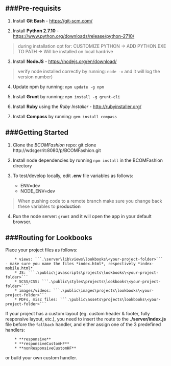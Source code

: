 ###Pre-requisits 
----------------
1. Install **Git Bash** - https://git-scm.com/

2. Install **Python 2.7.10** - https://www.python.org/downloads/release/python-2710/
> during installation opt for: CUSTOMIZE PYTHON -> ADD PYTHON.EXE TO PATH -> Will be installed on local hardrive

3. Install **NodeJS** - https://nodejs.org/en/download/ 
> verify node installed correctly by running: ```node -v``` and it will log the version number)

4. Update npm by running: ```npm update -g npm```

5. Install **Grunt** by running: ```npm install -g grunt-cli```

6. Install **Ruby** using the *Ruby Installer* - http://rubyinstaller.org/

6. Install **Compass** by running: ```gem install compass```


###Getting Started
------------------
1. Clone the *BCOMFashion* repo: git clone http://wdsgerrit:8080/p/BCOMFashion.git

2. Install node dependencies by running ```npm install``` in the BCOMFashion directory

3. To test/develop locally, edit **.env** file variables as follows:
	- ENV=dev
	- NODE_ENV=dev
> When pushing code to a remote branch make sure you change back these variables to **production**

4. Run the node server: ```grunt``` and it will open the app in your default browser.


###Routing for Lookbooks
------------------------
Place your project files as follows:

		* views: ```.\server\lib\views\lookbooks\<your-project-folder>``` - make sure you name the files *index.html*, respectively *index-mobile.html*
		* JS: ```.\public\javascripts\projects\lookbooks\<your-project-folder>```
		* SCSS/CSS: ```.\public\styles\projects\lookbooks\<your-project-folder>```
		* images/videos: ```.\public\images\projects\lookbooks\<your-project-folder>```
		* PDFs, misc files: ```.\public\assets\projects\lookbooks\<your-project-folder>```

If your project has a custom layout (eg. custom header & footer, fully responsive layout, etc.), you need to insert the route to the **./server/index.js** file before the ```fallback``` handler, and either assign one of the 3 predefined handlers:

		* **responsive**
		* **responsiveCustomHF**
		* **nonResponsiveCustomHF**
 or build your own custom handler. 
